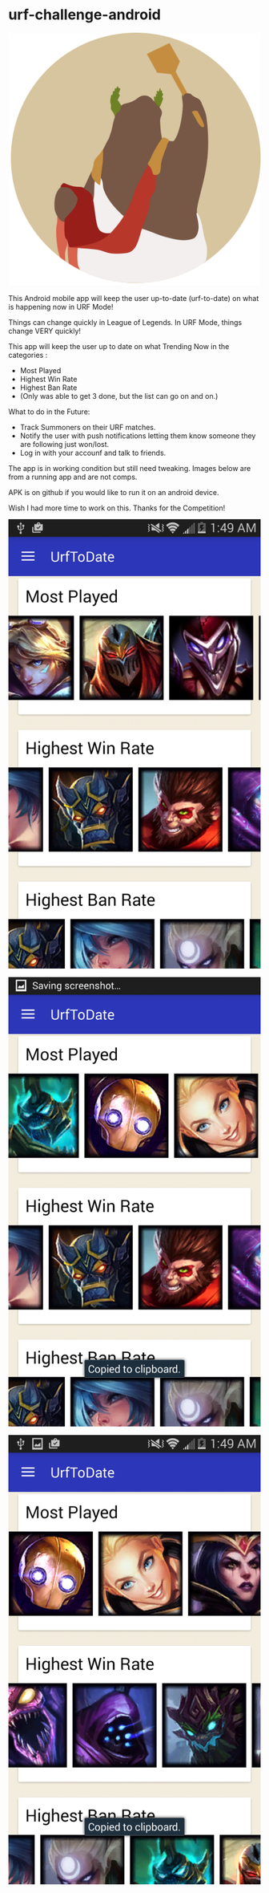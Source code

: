 # urf-challenge-android

![Alt text](https://github.com/ddukesterman/urf-challenge-android/blob/master/ic_urf_icon.png )

This Android mobile app will keep the user up-to-date (urf-to-date) on what is happening now in URF Mode! 

Things can change quickly in League of Legends. In URF Mode, things change VERY quickly! 

This app will keep the user up to date on what Trending Now in the categories :
  - Most Played
  - Highest Win Rate
  - Highest Ban Rate
  - (Only was able to get 3 done, but the list can go on and on.)
  
What to do in the Future:
  - Track Summoners on their URF matches.
  - Notify the user with push notifications letting them know someone they are following just won/lost.
  - Log in with your accounf and talk to friends.

The app is in working condition but still need tweaking. Images below are from a running app and are not comps.

APK is on github if you would like to run it on an android device.

Wish I had more time to work on this. Thanks for the Competition!

![Alt text](https://github.com/ddukesterman/urf-challenge-android/blob/master/1.png )


![Alt text](https://github.com/ddukesterman/urf-challenge-android/blob/master/2.png )


![Alt text](https://github.com/ddukesterman/urf-challenge-android/blob/master/3.png )
